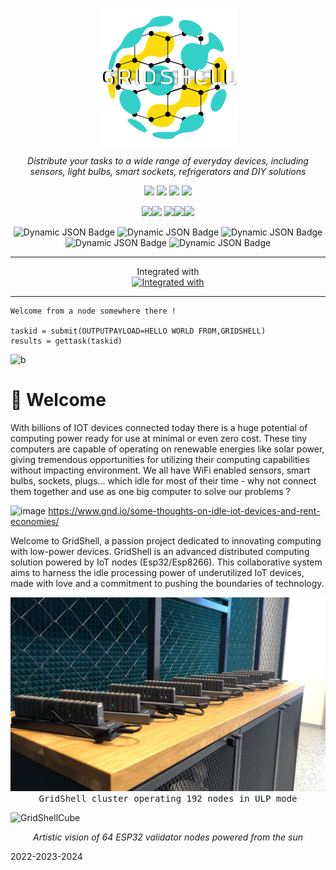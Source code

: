 

<p align="center">
  <img  src="https://github.com/invpe/gridshell/blob/main/Resources/gridshell_small.png">  
</p>


<p align="center">
  <i>Distribute your tasks to a wide range of everyday devices, including sensors, light bulbs, smart sockets, refrigerators and DIY solutions</i>
</p>  


<div align="center">
<a href=https://github.com/invpe/GridShell/blob/main/Documentation/Tutorials/Whitepaper.md><img src="https://badgen.net/static/>/Whitepaper/34ebd5?scale=2?"></a> 
<a href=https://github.com/invpe/gridshell/blob/main/Documentation/Tutorials/Use.md><img src="https://badgen.net/static/>/JOIN/34ebd5?scale=2?"></a> 
<a href=https://github.com/invpe/GridShell/discussions><img src="https://badgen.net/static/>/Community/34ebd5?scale=2?"></a>  
<a href=https://github.com/invpe/GridShell/tree/main/Documentation/FAQ><img src="https://badgen.net/static/>/FAQ/34ebd5?scale=2?"></a>  

 
<a href=https://github.com/invpe/GridShell/tree/main/Sources/Integrations><img src="https://badgen.net/static/>/Integrations/ebcf34?scale=2?"></a><a href=https://github.com/invpe/gridshell/tree/main/Documentation><img src="https://badgen.net/static/>/Documentation/ebcf34?scale=2"></a>
<a href=https://github.com/invpe/gridshell/tree/main/Sources><img src="https://badgen.net/static/>/Sources/ebcf34?scale=2?"></a><a href=https://invpe.github.io/GridShellExplorer/><img src="https://badgen.net/static/>/Explorer/ebcf34?scale=2?"></a><a href=https://github.com/paladin-t/my_basic><img src="https://badgen.net/static/>/MyBasic/ebcf34?scale=2?"></a><BR>

</div>  

<div align="center">

<img alt="Dynamic JSON Badge" src="https://img.shields.io/badge/dynamic/json?url=https://raw.githubusercontent.com/invpe/GridShellExplorer/main/docs/current.json&query=Nodes&style=plastic&label=Nodes%20Online">
<img alt="Dynamic JSON Badge" src="https://img.shields.io/badge/dynamic/json?url=https://raw.githubusercontent.com/invpe/GridShellExplorer/main/docs/current.json&query=TotalTasks&style=plastic&label=Tasks%20completed&color=%2399ff99">
<img alt="Dynamic JSON Badge" src="https://img.shields.io/badge/dynamic/json?url=https://raw.githubusercontent.com/invpe/GridShellExplorer/main/docs/current.json&query=UsersCount&style=plastic&label=Volunteers&color=%23ffffff">
<img alt="Dynamic JSON Badge" src="https://img.shields.io/badge/dynamic/json?url=https://raw.githubusercontent.com/invpe/GridShellExplorer/main/docs/current.json&query=Utilization&suffix=%25&style=plastic&label=Utilization&color=%23eeee88">
 <img alt="Dynamic JSON Badge" src="https://img.shields.io/badge/dynamic/json?url=https://raw.githubusercontent.com/invpe/GridShellExplorer/main/docs/current.json&query=TV&suffix=%25&style=plastic&label=TV&color=%23aaaa88">
</div>


---

<div align="center">  
  Integrated with<BR>
  <a href=https://looko2.pl/en/><img src=https://github.com/user-attachments/assets/b83d1f62-32f7-483d-b22a-285dd615249d alt="Integrated with"></a>
</div>


---


```
Welcome from a node somewhere there !

taskid = submit(OUTPUTPAYLOAD=HELLO WORLD FROM,GRIDSHELL)
results = gettask(taskid)
```
![b](https://github.com/user-attachments/assets/c04f9cdc-70b3-4a5c-ada0-478243388086)


# :seedling: Welcome

With billions of IOT devices connected today there is a huge potential of computing power ready for use at minimal or even zero cost. These tiny computers are capable of operating on renewable energies like solar power, giving tremendous opportunities for utilizing their computing capabilities without impacting environment. We all have WiFi enabled sensors, smart bulbs, sockets, plugs... which idle for most of their time - why not connect them together and use as one big computer to solve our problems ?

![image](https://github.com/invpe/GridShell/assets/106522950/2130ee5d-800e-4710-9cd1-2be6315d3c06)
https://www.gnd.io/some-thoughts-on-idle-iot-devices-and-rent-economies/

 
Welcome to GridShell, a passion project dedicated to innovating computing with low-power devices. GridShell is an advanced distributed computing solution powered by IoT nodes (Esp32/Esp8266). This collaborative system aims to harness the idle processing power of underutilized IoT devices, made with love and a commitment to pushing the boundaries of technology.


<img src=https://github.com/invpe/gridshell/blob/main/Resources/GSEP.png>
<div align="center"><tt>GridShell cluster operating 192 nodes in ULP mode</tt></div>

![GridShellCube](https://github.com/invpe/GridShell/assets/106522950/a7e99269-b7fa-4bdd-a20a-bd308fd801be)

<p align="center">
  <i>Artistic vision of 64 ESP32 validator nodes powered from the sun</i>
</p> 


2022-2023-2024
